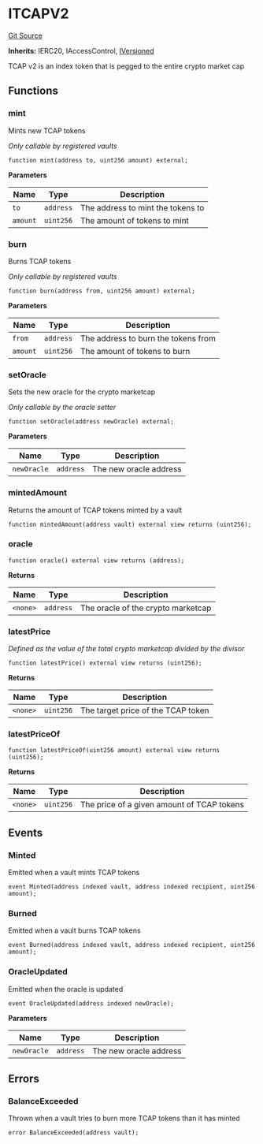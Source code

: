 # ITCAPV2
[Git Source](https://github.com/cryptexfinance/tcapv2.0/blob/d197f8ef7c2bfcdd8eeb0e4fc546c998a12a18f4/src/interface/ITCAPV2.sol)

**Inherits:**
IERC20, IAccessControl, [IVersioned](/src/interface/IVersioned.sol/interface.IVersioned.md)

TCAP v2 is an index token that is pegged to the entire crypto market cap


## Functions
### mint

Mints new TCAP tokens

*Only callable by registered vaults*


```solidity
function mint(address to, uint256 amount) external;
```
**Parameters**

|Name|Type|Description|
|----|----|-----------|
|`to`|`address`|The address to mint the tokens to|
|`amount`|`uint256`|The amount of tokens to mint|


### burn

Burns TCAP tokens

*Only callable by registered vaults*


```solidity
function burn(address from, uint256 amount) external;
```
**Parameters**

|Name|Type|Description|
|----|----|-----------|
|`from`|`address`|The address to burn the tokens from|
|`amount`|`uint256`|The amount of tokens to burn|


### setOracle

Sets the new oracle for the crypto marketcap

*Only callable by the oracle setter*


```solidity
function setOracle(address newOracle) external;
```
**Parameters**

|Name|Type|Description|
|----|----|-----------|
|`newOracle`|`address`|The new oracle address|


### mintedAmount

Returns the amount of TCAP tokens minted by a vault


```solidity
function mintedAmount(address vault) external view returns (uint256);
```

### oracle


```solidity
function oracle() external view returns (address);
```
**Returns**

|Name|Type|Description|
|----|----|-----------|
|`<none>`|`address`|The oracle of the crypto marketcap|


### latestPrice

*Defined as the value of the total crypto marketcap divided by the divisor*


```solidity
function latestPrice() external view returns (uint256);
```
**Returns**

|Name|Type|Description|
|----|----|-----------|
|`<none>`|`uint256`|The target price of the TCAP token|


### latestPriceOf


```solidity
function latestPriceOf(uint256 amount) external view returns (uint256);
```
**Returns**

|Name|Type|Description|
|----|----|-----------|
|`<none>`|`uint256`|The price of a given amount of TCAP tokens|


## Events
### Minted
Emitted when a vault mints TCAP tokens


```solidity
event Minted(address indexed vault, address indexed recipient, uint256 amount);
```

### Burned
Emitted when a vault burns TCAP tokens


```solidity
event Burned(address indexed vault, address indexed recipient, uint256 amount);
```

### OracleUpdated
Emitted when the oracle is updated


```solidity
event OracleUpdated(address indexed newOracle);
```

**Parameters**

|Name|Type|Description|
|----|----|-----------|
|`newOracle`|`address`|The new oracle address|

## Errors
### BalanceExceeded
Thrown when a vault tries to burn more TCAP tokens than it has minted


```solidity
error BalanceExceeded(address vault);
```

